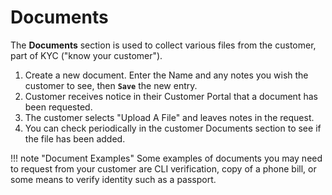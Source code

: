 # Documents

The **Documents** section is used to collect various files from the customer, part of KYC ("know your customer"). 

1. Create a new document. Enter the Name and any notes you wish the customer to see, then **`Save`** the new entry. 
2. Customer receives notice in their Customer Portal that a document has been requested.
3. The customer selects "Upload A File" and leaves notes in the request. 
4. You can check periodically in the customer Documents section to see if the file has been added.  

!!! note "Document Examples"
    Some examples of documents you may need to request from your customer are CLI verification, copy of a phone bill, or some means to verify identity such as a passport. 
